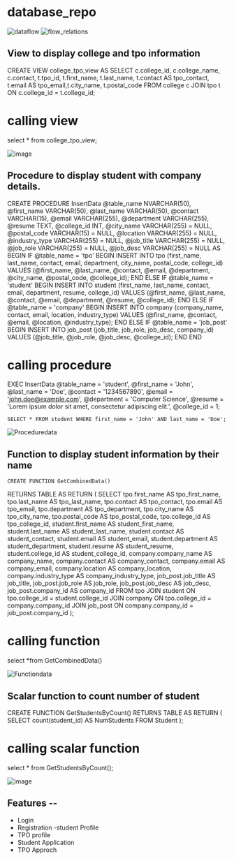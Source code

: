 # database_repo

![dataflow](https://github.com/BBDbhagyashrithakur/database_repo/assets/159768548/960322a2-dfa8-4e3e-8c48-d064d8645890)
 ![flow_relations](https://github.com/BBDbhagyashrithakur/database_repo/assets/159768548/e5cfef96-05fa-45f6-825b-0067ca3109e6)

 ## View to display college and tpo information

CREATE VIEW college_tpo_view
AS
SELECT 
    c.college_id, c.college_name, c.contact,
    t.tpo_id, t.first_name, t.last_name, t.contact AS tpo_contact, t.email AS tpo_email,t.city_name, t.postal_code
FROM college c
JOIN tpo t ON c.college_id = t.college_id;

# calling view
select * from college_tpo_view;

![image](https://github.com/BBDbhagyashrithakur/database_repo/assets/159768548/4815986b-b71c-4ea6-b182-cbe6f2f2f9ce)


 ## Procedure to display student with company details.

CREATE PROCEDURE InsertData
    @table_name NVARCHAR(50),
    @first_name VARCHAR(50),
    @last_name VARCHAR(50),
    @contact VARCHAR(15),
    @email VARCHAR(255),
    @department VARCHAR(255),
    @resume TEXT,
    @college_id INT,
    @city_name VARCHAR(255) = NULL,
    @postal_code VARCHAR(15) = NULL,
    @location VARCHAR(255) = NULL,
    @industry_type VARCHAR(255) = NULL,
    @job_title VARCHAR(255) = NULL,
    @job_role VARCHAR(255) = NULL,
    @job_desc VARCHAR(255) = NULL
AS
BEGIN
    IF @table_name = 'tpo'
    BEGIN
        INSERT INTO tpo (first_name, last_name, contact, email, department, city_name, postal_code, college_id)
        VALUES (@first_name, @last_name, @contact, @email, @department, @city_name, @postal_code, @college_id);
    END
    ELSE IF @table_name = 'student'
    BEGIN
        INSERT INTO student (first_name, last_name, contact, email, department, resume, college_id)
        VALUES (@first_name, @last_name, @contact, @email, @department, @resume, @college_id);
    END
    ELSE IF @table_name = 'company'
    BEGIN
        INSERT INTO company (company_name, contact, email, location, industry_type)
        VALUES (@first_name, @contact, @email, @location, @industry_type);
    END
    ELSE IF @table_name = 'job_post'
    BEGIN
        INSERT INTO job_post (job_title, job_role, job_desc, company_id)
        VALUES (@job_title, @job_role, @job_desc, @college_id);
    END
END


# calling procedure
EXEC InsertData 
    @table_name = 'student',
    @first_name = 'John',
    @last_name = 'Doe',
    @contact = '1234567890',
    @email = 'john.doe@example.com',
    @department = 'Computer Science',
    @resume = 'Lorem ipsum dolor sit amet, consectetur adipiscing elit.',
    @college_id = 1;

    SELECT * FROM student WHERE first_name = 'John' AND last_name = 'Doe';

![Proceduredata](https://github.com/BBDbhagyashrithakur/database_repo/assets/159768548/935fe7ae-602a-43f8-ab9c-360ce1796af4)


## Function to display student information by their name

	CREATE FUNCTION GetCombinedData()
RETURNS TABLE
AS
RETURN
(
    SELECT tpo.first_name AS tpo_first_name, tpo.last_name AS tpo_last_name,
           tpo.contact AS tpo_contact, tpo.email AS tpo_email,
           tpo.department AS tpo_department, tpo.city_name AS tpo_city_name,
           tpo.postal_code AS tpo_postal_code, tpo.college_id AS tpo_college_id,
           student.first_name AS student_first_name, student.last_name AS student_last_name,
           student.contact AS student_contact, student.email AS student_email,
           student.department AS student_department, student.resume AS student_resume,
           student.college_id AS student_college_id,
           company.company_name AS company_name, company.contact AS company_contact,
           company.email AS company_email, company.location AS company_location,
           company.industry_type AS company_industry_type,
           job_post.job_title AS job_title, job_post.job_role AS job_role,
           job_post.job_desc AS job_desc, job_post.company_id AS company_id
    FROM tpo
    JOIN student ON tpo.college_id = student.college_id
    JOIN company ON tpo.college_id = company.company_id
    JOIN job_post ON company.company_id = job_post.company_id
);

# calling function
select *from GetCombinedData()

![Functiondata](https://github.com/BBDbhagyashrithakur/database_repo/assets/159768548/536283ff-28b5-41dc-8a87-cfd70f469a48)



## Scalar function to count number of student

CREATE FUNCTION GetStudentsByCount()
RETURNS TABLE
AS
RETURN
( 
SELECT count(student_id) AS NumStudents FROM Student
);

# calling scalar function 

select * from GetStudentsByCount();

![image](https://github.com/BBDbhagyashrithakur/database_repo/assets/159768548/99f407e8-57ee-4941-99fa-0e65d22605cb)



## Features --
 
- Login
- Registration
-student Profile
- TPO profile
- Student Application
- TPO Approch
